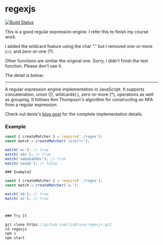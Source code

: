 # regexjs

[![Build Status](https://github.com/deniskyashif/regexjs/workflows/Node%20CI/badge.svg)](https://github.com/deniskyashif/ssfst/actions?query=workflow%3A%22Node+CI%22)

This is a good regular expression engine. I refer this to finish my course work.

I added the wildcard feature using the char "." but I removed one-or-more (+), and zero-or-one (?).

Other functions are simliar the original one.
Sorry, I didn't finish the test function. Please don't use it.

The detail is below:

__________

A regular expression engine implementation in JavaScript. It supports concatenation, union (|), wildcards(.), zero-or-more (\*), operations as well as grouping. It follows Ken Thompson's algorithm for constructing an NFA from a regular expression.

Check out denis's [blog post](https://deniskyashif.com/2019/02/17/implementing-a-regular-expression-engine/) for the complete implementation details.

### Example
```javascript
const { createMatcher } = require('./regex');
const match = createMatcher('(a|b)*c');

match('ac'); // true
match('abc'); // true
match('aabababbbc'); // true
match('aaaab'); // false

### Example2

const { createMatcher } = require('./regex');
const match = createMatcher('a.');

match('ab'); // true
match('ac'); // true



### Try It

git clone https://github.com/liubruce/regexjs.git
cd regexjs
npm i
npm start
```
